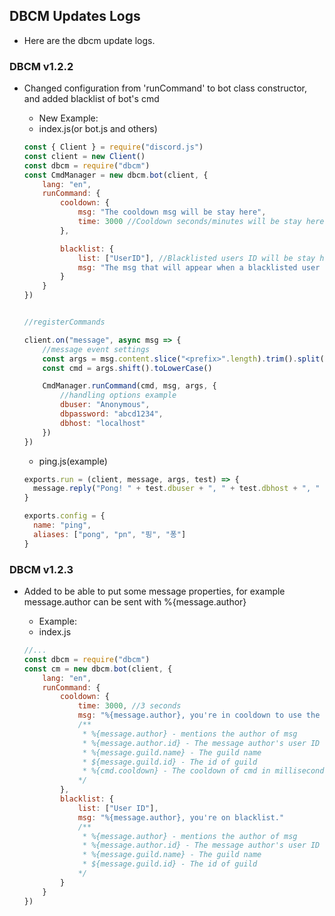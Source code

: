 ## DBCM Updates Logs
- Here are the dbcm update logs.

### DBCM v1.2.2
- Changed configuration from 'runCommand' to bot class constructor, and added blacklist of bot's cmd
  * New Example: 

  - index.js(or bot.js and others)
  ```js
  const { Client } = require("discord.js")
  const client = new Client()
  const dbcm = require("dbcm")
  const CmdManager = new dbcm.bot(client, {
      lang: "en",
      runCommand: {
          cooldown: {
              msg: "The cooldown msg will be stay here",
              time: 3000 //Cooldown seconds/minutes will be stay here
          },

          blacklist: {
              list: ["UserID"], //Blacklisted users ID will be stay here
              msg: "The msg that will appear when a blacklisted user uses the command will be here."
          }
      }
  })


  //registerCommands

  client.on("message", async msg => {
      //message event settings
      const args = msg.content.slice("<prefix>".length).trim().split(/ +/g)
      const cmd = args.shift().toLowerCase()

      CmdManager.runCommand(cmd, msg, args, { 
          //handling options example
          dbuser: "Anonymous",
          dbpassword: "abcd1234",
          dbhost: "localhost"
      })
  })
  ```
  
  - ping.js(example) 
  ```js
  exports.run = (client, message, args, test) => {
    message.reply("Pong! " + test.dbuser + ", " + test.dbhost + ", " + test.dbpassword)
  }

  exports.config = {
    name: "ping",
    aliases: ["pong", "pn", "핑", "퐁"]
  }
  ```


### DBCM v1.2.3
- Added to be able to put some message properties, for example message.author can be sent with %{message.author}
  * Example:

  - index.js
  ```js
  //...
  const dbcm = require("dbcm")
  const cm = new dbcm.bot(client, {
      lang: "en",
      runCommand: {
          cooldown: {
              time: 3000, //3 seconds
              msg: "%{message.author}, you're in cooldown to use the commands."
              /**
               * %{message.author} - mentions the author of msg
               * %{message.author.id} - The message author's user ID
               * %{message.guild.name} - The guild name
               * ${message.guild.id} - The id of guild
               * %{cmd.cooldown} - The cooldown of cmd in milliseconds. WARNING: That will appear in String type.
              */
          },
          blacklist: {
              list: ["User ID"],
              msg: "%{message.author}, you're on blacklist."
              /**
               * %{message.author} - mentions the author of msg
               * %{message.author.id} - The message author's user ID
               * %{message.guild.name} - The guild name
               * ${message.guild.id} - The id of guild
              */
          }
      }
  })
  ```